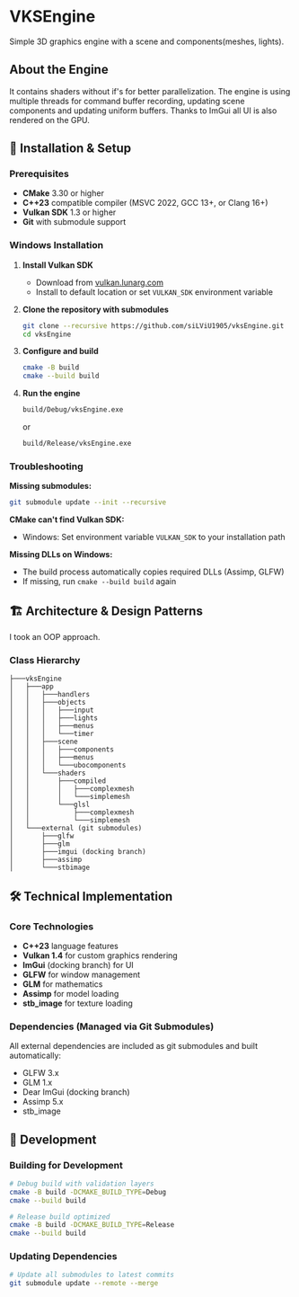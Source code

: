 # VKSEngine

Simple 3D graphics engine with a scene and components(meshes, lights).

## About the Engine

It contains shaders without if's for better parallelization.
The engine is using multiple threads for command buffer recording, updating scene components and updating uniform buffers.
Thanks to ImGui all UI is also rendered on the GPU.

## 🚀 Installation & Setup

### Prerequisites

- **CMake** 3.30 or higher
- **C++23** compatible compiler (MSVC 2022, GCC 13+, or Clang 16+)
- **Vulkan SDK** 1.3 or higher
- **Git** with submodule support

### Windows Installation

1. **Install Vulkan SDK**
    - Download from [vulkan.lunarg.com](https://vulkan.lunarg.com/)
    - Install to default location or set `VULKAN_SDK` environment variable

2. **Clone the repository with submodules**
   ```bash
   git clone --recursive https://github.com/siLViU1905/vksEngine.git
   cd vksEngine
   ```

3. **Configure and build**
   ```bash
   cmake -B build
   cmake --build build
   ```

4. **Run the engine**
   ```bash
   build/Debug/vksEngine.exe
   ```
   or
   ```bash
   build/Release/vksEngine.exe
   ```

### Troubleshooting

**Missing submodules:**
```bash
git submodule update --init --recursive
```

**CMake can't find Vulkan SDK:**
- Windows: Set environment variable `VULKAN_SDK` to your installation path

**Missing DLLs on Windows:**
- The build process automatically copies required DLLs (Assimp, GLFW)
- If missing, run `cmake --build build` again

## 🏗️ Architecture & Design Patterns

I took an OOP approach.

### Class Hierarchy

```
├───vksEngine
│   ├───app
│   │   ├───handlers
│   │   ├───objects
│   │   │   ├───input
│   │   │   ├───lights
│   │   │   ├───menus
│   │   │   └───timer
│   │   ├───scene
│   │   │   ├───components
│   │   │   ├───menus
│   │   │   └───ubocomponents
│   │   └───shaders
│   │       ├───compiled
│   │       │   ├───complexmesh
│   │       │   └───simplemesh
│   │       └───glsl
│   │           ├───complexmesh
│   │           └───simplemesh
│   └───external (git submodules)
│       ├───glfw
│       ├───glm
│       ├───imgui (docking branch)
│       ├───assimp
│       └───stbimage
```

## 🛠️ Technical Implementation

### Core Technologies
- **C++23** language features
- **Vulkan 1.4** for custom graphics rendering
- **ImGui** (docking branch) for UI
- **GLFW** for window management
- **GLM** for mathematics
- **Assimp** for model loading
- **stb_image** for texture loading

### Dependencies (Managed via Git Submodules)
All external dependencies are included as git submodules and built automatically:
- GLFW 3.x
- GLM 1.x
- Dear ImGui (docking branch)
- Assimp 5.x
- stb_image

## 📝 Development

### Building for Development
```bash
# Debug build with validation layers
cmake -B build -DCMAKE_BUILD_TYPE=Debug
cmake --build build

# Release build optimized
cmake -B build -DCMAKE_BUILD_TYPE=Release
cmake --build build
```

### Updating Dependencies
```bash
# Update all submodules to latest commits
git submodule update --remote --merge